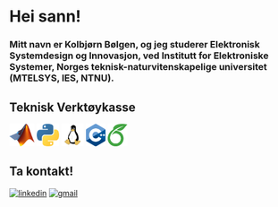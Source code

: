 # Hei sann!

### Mitt navn er Kolbjørn Bølgen, og jeg studerer Elektronisk Systemdesign og Innovasjon, ved Institutt for Elektroniske Systemer, Norges teknisk-naturvitenskapelige universitet (MTELSYS, IES, NTNU).

## Teknisk Verktøykasse

<img src=https://github.com/SkaugJr/SkaugJr/blob/main/Matlab_Logo.png height=40 />
<img src=https://github.com/SkaugJr/SkaugJr/blob/main/Python_logo.png height=40 />
<img src=https://github.com/SkaugJr/SkaugJr/blob/main/linux_logo.png height=40 />
<img src=https://github.com/SkaugJr/SkaugJr/blob/main/C%2B%2B_logo.png height=40 />
<img src=https://github.com/SkaugJr/SkaugJr/blob/main/Overleaf_logo.png height=40 />

## Ta kontakt!
[<img src='https://cdn.jsdelivr.net/npm/simple-icons@3.0.1/icons/linkedin.svg' alt='linkedin' height='80'>](https://www.linkedin.com/in/kolbjørn-bølgen-572b942b5//)  [<img src='https://cdn.jsdelivr.net/npm/simple-icons@3.0.1/icons/gmail.svg' alt='gmail' height='80'>](mailto:skaugjr@gmail.com)  

